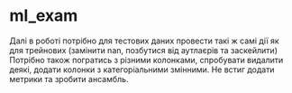# ml_exam
Далі в роботі потрібно для тестових даних провести такі ж самі дії як для трейнових (замінити nan, позбутися від аутлаєрів та заскейлити)
Потрібно також погратись з різними колонками, спробувати видалити деякі, додати колонки з категоріальними змінними. 
Не встиг додати метрики та зробити ансамбль.
